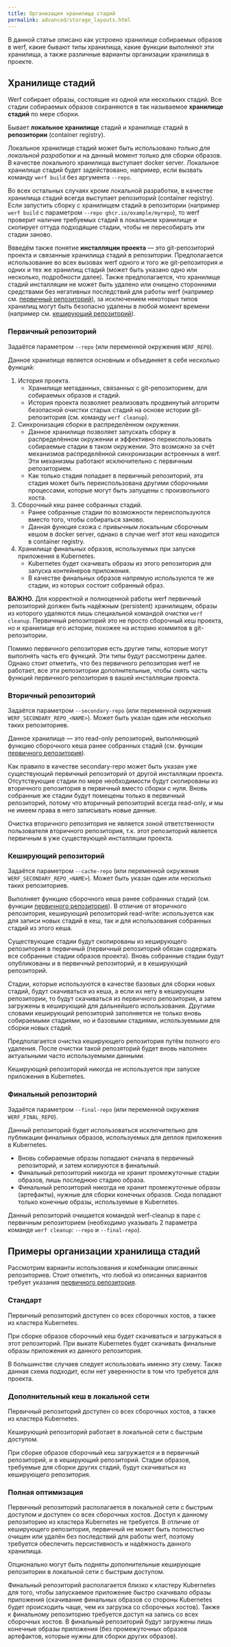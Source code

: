 ```yaml
---
title: Организация хранилища стадий
permalink: advanced/storage_layouts.html
---
```


В данной статье описано как устроено хранилище собираемых образов в werf, какие бывают типы хранилища, какие функции выполняют эти хранилища, а также различные варианты организации хранилища в проекте.

## Хранилище стадий

Werf собирает образы, состоящие из одной или нескольких стадий. Все стадии собираемых образов сохраняются в так называемое **хранилище стадий** по мере сборки.

Бывает **локальное хранилище** стадий и хранилище стадий в **репозитории** (container registry).

Локальное хранилище стадий может быть использовано _только для локальной разработки_ и на данный момент только для сборки образов. В качестве локального хранилища выступает docker server. Локальное хранилище стадий будет задействовано, например, если вызвать команду `werf build` без аргумента `--repo`.

Во всех остальных случаях кроме локальной разработки, в качестве хранилища стадий всегда выступает репозиторий (container registry). Если запустить сборку с хранилищем стадий в репозитории (например `werf build` с параметром `--repo ghcr.io/example/myrepo`), то werf проверит наличие требуемых стадий в локальном хранилище и скопирует оттуда подходящие стадии, чтобы не пересобирать эти стадии заново.

Ввведём также понятие **инсталляции проекта** — это git-репозиторий проекта и связанные хранилища стадий в репозитории. Предполагается использование во всех вызовах werf одного и того же git-репозитория и одних и тех же хранилищ стадий (может быть указано одно или несколько, подробности далее). Также предполагается, что хранилище стадий инсталляции не может быть удалено или очищено сторонними средствами без негативных последствий для работы werf (например см. [первичный репозиторий](#первичный-репозиторий)), за исключением некоторых типов хранилищ могут быть безопасно удалены в любой момент времени (например см. [кеширующий репозиторий](#кеширующий-репозиторий)).

### Первичный репозиторий

Задаётся параметром `--repo` (или переменной окружения `WERF_REPO`).

Данное хранилище является основным и объединяет в себе несколько функций:

1. История проекта.
    - Хранилище метаданных, связанных с git-репозиторием, для собираемых образов и стадий.
    - История проекта позволяет реализовать продвинутый алгоритм безопасной очистки старых стадий на основе истории git-репозитория (см. команду `werf cleanup`).
2. Синхронизация сборки в распределённом окружении. 
    - Данное хранилище позволяет запускать сборку в распределённом окружении и эффективно переиспользовать собираемые стадии в таком окружении. Это возможно за счёт механизмов распределённой синхронизации встроенных в werf. Эти механизмы работают исключительно с первичным репозиторием. 
    - Как только стадия попадает в первичный репозиторий, эта стадия может быть переиспользована другими сборочными процессами, которые могут быть запущены с произвольного хоста.
3. Сборочный кеш ранее собранных стадий.
    - Ранее собранные стадии по возможности переиспользуются вместо того, чтобы собираться заново.
    - Данная функция схожа с привычным локальным сборочным кешом в docker server, однако в случае werf этот кеш находится в container registry.
4. Хранилище финальных образов, используемых при запуске приложения в Kubernetes.
    - Kubernetes будет скачивать образы из этого репозитория для запуска контейнеров приложения.
    - В качестве финальных образов напрямую используются те же стадии, из которых состоит собранный образ.

**ВАЖНО.** Для корректной и полноценной работы werf первичный репозиторий должен быть надёжным (persistent) хранилищем, образы из которого удаляются лишь специальной командой очистки `werf cleanup`. Первичный репозиторий это не просто сборочный кеш проекта, но и хранилище его истории, похожее на историю коммитов в git-репозитории.

Помимо первичного репозитория есть другие типы, которые могут выполнять часть его функций. Эти типы будут рассмотрены далее. Однако стоит отметить, что без первичного репозитория werf не работает, все эти репозитории дополнительные, чтобы снять часть функций первичного репозитория в вашей инсталляции проекта.

### Вторичный репозиторий

Задаётся параметром `--secondary-repo` (или переменной окружения `WERF_SECONDARY_REPO_<NAME>`). Может быть указан один или несколько таких репозиториев. 

Данное хранилище — это read-only репозиторий, выполняющий функцию сборочного кеша ранее собранных стадий (см. функции [первичного репозитория](#первичный-репозиторий)).

Как правило в качестве secondary-repo может быть указан уже существующий первичный репозиторий от другой инсталляции проекта. Отсутствующие стадии по мере необходимости будут скопированы из вторичного репозитория в первичный вместо сборки с нуля. Вновь собранные же стадии будут помещены только в первичный репозиторий, потому что вторичный репозиторий всегда read-only, и мы не имеем права в него записывать новые данные.

Очистка вторичного репозитория не является зоной ответственности пользователя вторичного репозитория, т.к. этот репозиторий является первичным в уже существующей инсталляции проекта.

### Кеширующий репозиторий

Задаётся параметром `--cache-repo` (или переменной окружения `WERF_SECONDARY_REPO_<NAME>`). Может быть указан один или несколько таких репозиториев.

Выполняет функцию сборочного кеша ранее собранных стадий (см. функции [первичного репозитория](#первичный-репозиторий)). В отличие от вторичного репозитория, кеширующий репозиторий read-write: используется как для записи новых стадий в кеш, так и для использования собранных стадий из этого кеша.

Существующие стадии будут скопированы из кеширующего репозитория в первичный (первичный репозиторий обязан содержать все собранные стадии образов проекта). Вновь собранные стадии будут опубликованы и в первичный репозиторий, и в кеширующий репозиторий.

Стадии, которые используются в качестве базовых для сборки новых стадий, будут скачиваться из кеша, а если их нету в кеширующем репозитории, то будут скачиваться из первичного репозитория, а затем загружены в кеширующий для дальнейшего использования. Другими словами кеширующий репозиторий заполняется не только вновь собираемыми стадиями, но и базовыми стадиями, используемыми для сборки новых стадий.

Предполагается очистка кеширующего репозитория путём полного его удаления. После очистки такой репозяторий будет вновь наполнен актуальными часто используемыми данными. 

Кеширующий репозиторий никогда не используется при запуске приложения в Kubernetes.

### Финальный репозиторий

Задаётся параметром `--final-repo` (или переменной окружения `WERF_FINAL_REPO`).

Данный репозиторий будет использоваться исключительно для публикации финальных образов, используемых для деплоя приложения в Kubernetes.
 - Вновь собираемые образы попадают сначала в первичный репозиторий, и затем копируются в финальный.
 - Финальный репозиторий никогда не хранит промежуточные стадии образов, лишь последнюю стадию образа.
 - Финальный репозиторий никогда не хранит промежуточные образы (артефакты), нужные для сборки конечных образов. Сюда попадают только конечные образы, используемые в Kubernetes.

Данный репозиторий очищается командой werf-cleanup в паре с первичным репозиторием (необходимо указывать 2 параметра команде `werf cleanup`: `--repo` и `--final-repo`).

## Примеры организации хранилища стадий

Рассмотрим варианты использования и комбинации описанных репозиториев. Стоит отметить, что любой из описанных вариантов требует указания [первичного репозитория](#первичный-репозиторий).

### Стандарт

Первичный репозиторий доступен со всех сборочных хостов, а также из кластера Kubernetes.

При сборке образов сборочный кеш будет скачиваться и загружаться в этот репозиторий. При выкате Kubernetes будет скачивать финальные образы приложения из данного репозитория.

В большинстве случаев следует использовать именно эту схему. Также данная схема подходит, если нет уверенности в том что требуется для проекта.

### Дополнительный кеш в локальной сети

Первичный репозиторий доступен со всех сборочных хостов, а также из кластера Kubernetes.

Кеширующий репозиторий работает в локальной сети с быстрым доступом.

При сборке образов сборочный кеш загружается и в первичный репозиторий, и в кеширующий репозиторий. Стадии образов, требуемые для сборки других стадий, будут скачиваться из кеширующего репозитория.

### Полная оптимизация

Первичный репозиторий располагается в локальной сети с быстрым доступом и доступен со всех сборочных хостов. Доступ к данному репозиторию из кластера Kubernetes не требуется. В отличие от кеширующего репозитория, первичный не может быть полностью очищен или удалён без последствий для работы werf, поэтому требуется обеспечить персистивность и надёжность данного хранилища.

Опционально могут быть подняты дополнительные кеширующие репозитории в локальной сети с быстрым доступом.

Финальный репозиторий располагается близко к кластеру Kubernetes для того, чтобы запускаемое приложение быстро скачивало образы приложения (скачивание финальных образов со стороны Kubernetes будет происходить чаще, чем их загрузка со сборочных хостов). Также к финальному репозиторию требуется доступ на запись со всех сборочных хостов. В финальный репозиторий будут загружены лишь конечные образы приложения (без промежуточных образов артефактов, которые нужны для сборки других образов).
